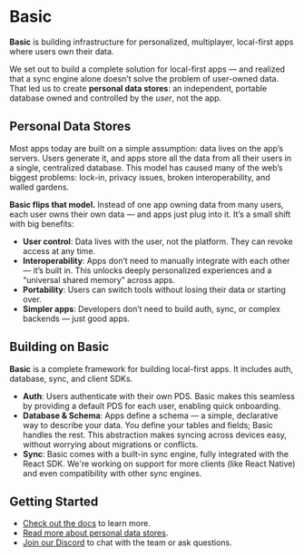 # Basic

**Basic** is building infrastructure for personalized, multiplayer, local-first apps where users own their data.

We set out to build a complete solution for local-first apps — and realized that a sync engine alone doesn’t solve the problem of user-owned data. That led us to create **personal data stores**: an independent, portable database owned and controlled by the *user*, not the app.

## Personal Data Stores

Most apps today are built on a simple assumption: data lives on the app’s servers. Users generate it, and apps store all the data from all their users in a single, centralized database. This model has caused many of the web’s biggest problems: lock-in, privacy issues, broken interoperability, and walled gardens.

**Basic flips that model.** Instead of one app owning data from many users, each user owns their own data — and apps just plug into it. It’s a small shift with big benefits:

- **User control**: Data lives with the user, not the platform. They can revoke access at any time.
- **Interoperability**: Apps don’t need to manually integrate with each other — it’s built in. This unlocks deeply personalized experiences and a “universal shared memory” across apps.
- **Portability**: Users can switch tools without losing their data or starting over.
- **Simpler apps**: Developers don’t need to build auth, sync, or complex backends — just good apps.

## Building on Basic

**Basic** is a complete framework for building local-first apps. It includes auth, database, sync, and client SDKs.

- **Auth**: Users authenticate with their own PDS. Basic makes this seamless by providing a default PDS for each user, enabling quick onboarding.
- **Database & Schema**: Apps define a schema — a simple, declarative way to describe your data. You define your tables and fields; Basic handles the rest. This abstraction makes syncing across devices easy, without worrying about migrations or conflicts.
- **Sync**: Basic comes with a built-in sync engine, fully integrated with the React SDK. We're working on support for more clients (like React Native) and even compatibility with other sync engines.

## Getting Started

- [Check out the docs](https://docs.basic.tech) to learn more.
- [Read more about personal data stores](https://docs.basic.tech/info/user-owned-data-stores).
- [Join our Discord](https://discord.gg/M57gcazvYk) to chat with the team or ask questions.
